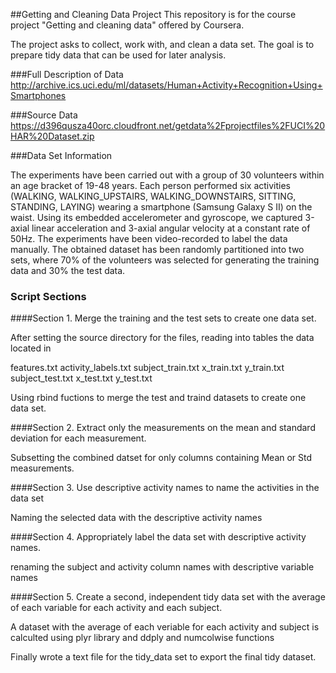 ##Getting and Cleaning Data Project
This repository is for the course project "Getting and cleaning data" offered by Coursera.

The project asks to collect, work with, and clean a data set. The goal is to prepare tidy data that can be used for later analysis.

###Full Description of Data
http://archive.ics.uci.edu/ml/datasets/Human+Activity+Recognition+Using+Smartphones

###Source Data
https://d396qusza40orc.cloudfront.net/getdata%2Fprojectfiles%2FUCI%20HAR%20Dataset.zip

###Data Set Information

The experiments have been carried out with a group of 30 volunteers within an age bracket of 19-48 years. Each person performed six activities (WALKING, WALKING_UPSTAIRS, WALKING_DOWNSTAIRS, SITTING, STANDING, LAYING) wearing a smartphone (Samsung Galaxy S II) on the waist. Using its embedded accelerometer and gyroscope, we captured 3-axial linear acceleration and 3-axial angular velocity at a constant rate of 50Hz. The experiments have been video-recorded to label the data manually. The obtained dataset has been randomly partitioned into two sets, where 70% of the volunteers was selected for generating the training data and 30% the test data.

### Script Sections

####Section 1. Merge the training and the test sets to create one data set.

After setting the source directory for the files, reading into tables the data located in

features.txt
activity_labels.txt
subject_train.txt
x_train.txt
y_train.txt
subject_test.txt
x_test.txt
y_test.txt

Using rbind fuctions to merge the test and traind datasets to create one data set.

####Section 2. Extract only the measurements on the mean and standard deviation for each measurement.

Subsetting the combined datset for only columns containing Mean or Std measurements. 

####Section 3. Use descriptive activity names to name the activities in the data set

Naming the selected data with the descriptive activity names

####Section 4. Appropriately label the data set with descriptive activity names.

renaming the subject and activity column names with descriptive variable names 

####Section 5. Create a second, independent tidy data set with the average of each variable for each activity and each subject.

A dataset with the average of each veriable for each activity and subject is calculted using plyr library and ddply and numcolwise functions 

Finally wrote a text file for the tidy_data set to export the final tidy dataset.
